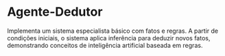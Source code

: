 # Agente-Dedutor
Implementa um sistema especialista básico com fatos e regras. A partir de condições iniciais, o sistema aplica inferência para deduzir novos fatos, demonstrando conceitos de inteligência artificial baseada em regras.
